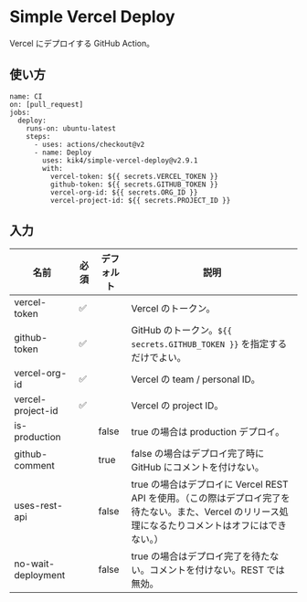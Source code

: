# Simple Vercel Deploy

Vercel にデプロイする GitHub Action。

## 使い方

```
name: CI
on: [pull_request]
jobs:
  deploy:
    runs-on: ubuntu-latest
    steps:
      - uses: actions/checkout@v2
      - name: Deploy
        uses: kik4/simple-vercel-deploy@v2.9.1
        with:
          vercel-token: ${{ secrets.VERCEL_TOKEN }}
          github-token: ${{ secrets.GITHUB_TOKEN }}
          vercel-org-id: ${{ secrets.ORG_ID }}
          vercel-project-id: ${{ secrets.PROJECT_ID }}
```

## 入力

| 名前               | 必須 | デフォルト | 説明                                                                                                                                                  |
| ------------------ | ---- | ---------- | ----------------------------------------------------------------------------------------------------------------------------------------------------- |
| vercel-token       | ✅   |            | Vercel のトークン。                                                                                                                                   |
| github-token       | ✅   |            | GitHub のトークン。`${{ secrets.GITHUB_TOKEN }}` を指定するだけでよい。                                                                               |
| vercel-org-id      | ✅   |            | Vercel の team / personal ID。                                                                                                                        |
| vercel-project-id  | ✅   |            | Vercel の project ID。                                                                                                                                |
| is-production      |      | false      | true の場合は production デプロイ。                                                                                                                   |
| github-comment     |      | true       | false の場合はデプロイ完了時に GitHub にコメントを付けない。                                                                                          |
| uses-rest-api      |      | false      | true の場合はデプロイに Vercel REST API を使用。（この際はデプロイ完了を待たない。また、Vercel のリリース処理になるたりコメントはオフにはできない。） |
| no-wait-deployment |      | false      | true の場合はデプロイ完了を待たない。コメントを付けない。REST では無効。                                                                              |
